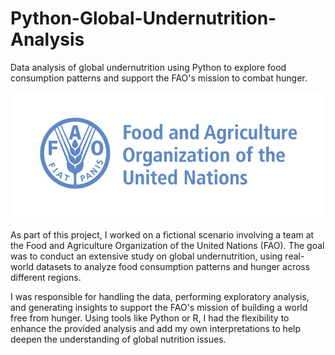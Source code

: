 # Python-Global-Undernutrition-Analysis
Data analysis of global undernutrition using Python to explore food consumption patterns and support the FAO's mission to combat hunger.

![alt text](https://github.com/Armeldt/Python-Global-Undernutrition-Analysis/blob/main/Ressources/logo.png?raw=true)

As part of this project, I worked on a fictional scenario involving a team at the Food and Agriculture Organization of the United Nations (FAO). The goal was to conduct an extensive study on global undernutrition, using real-world datasets to analyze food consumption patterns and hunger across different regions.

I was responsible for handling the data, performing exploratory analysis, and generating insights to support the FAO's mission of building a world free from hunger. Using tools like Python or R, I had the flexibility to enhance the provided analysis and add my own interpretations to help deepen the understanding of global nutrition issues.
